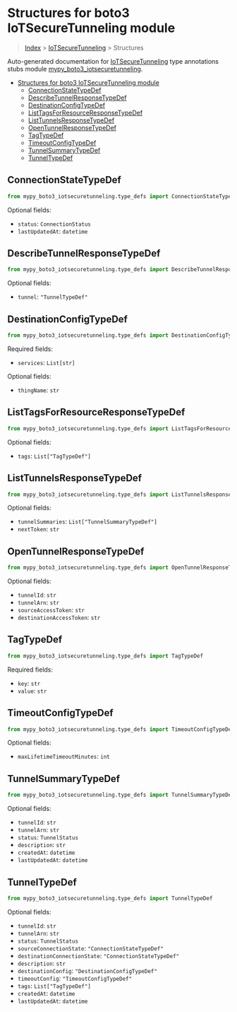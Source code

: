 # Structures for boto3 IoTSecureTunneling module

> [Index](../README.md) > [IoTSecureTunneling](./README.md) > Structures

Auto-generated documentation for [IoTSecureTunneling](https://boto3.amazonaws.com/v1/documentation/api/latest/reference/services/iotsecuretunneling.html#IoTSecureTunneling)
type annotations stubs module [mypy_boto3_iotsecuretunneling](https://pypi.org/project/mypy-boto3-iotsecuretunneling/).

- [Structures for boto3 IoTSecureTunneling module](#structures-for-boto3-iotsecuretunneling-module)
  - [ConnectionStateTypeDef](#connectionstatetypedef)
  - [DescribeTunnelResponseTypeDef](#describetunnelresponsetypedef)
  - [DestinationConfigTypeDef](#destinationconfigtypedef)
  - [ListTagsForResourceResponseTypeDef](#listtagsforresourceresponsetypedef)
  - [ListTunnelsResponseTypeDef](#listtunnelsresponsetypedef)
  - [OpenTunnelResponseTypeDef](#opentunnelresponsetypedef)
  - [TagTypeDef](#tagtypedef)
  - [TimeoutConfigTypeDef](#timeoutconfigtypedef)
  - [TunnelSummaryTypeDef](#tunnelsummarytypedef)
  - [TunnelTypeDef](#tunneltypedef)

## ConnectionStateTypeDef

```python
from mypy_boto3_iotsecuretunneling.type_defs import ConnectionStateTypeDef
```




Optional fields:
- `status`: `ConnectionStatus`
- `lastUpdatedAt`: `datetime`


## DescribeTunnelResponseTypeDef

```python
from mypy_boto3_iotsecuretunneling.type_defs import DescribeTunnelResponseTypeDef
```




Optional fields:
- `tunnel`: `"TunnelTypeDef"`


## DestinationConfigTypeDef

```python
from mypy_boto3_iotsecuretunneling.type_defs import DestinationConfigTypeDef
```


Required fields:
- `services`: `List[str]`



Optional fields:
- `thingName`: `str`


## ListTagsForResourceResponseTypeDef

```python
from mypy_boto3_iotsecuretunneling.type_defs import ListTagsForResourceResponseTypeDef
```




Optional fields:
- `tags`: `List["TagTypeDef"]`


## ListTunnelsResponseTypeDef

```python
from mypy_boto3_iotsecuretunneling.type_defs import ListTunnelsResponseTypeDef
```




Optional fields:
- `tunnelSummaries`: `List["TunnelSummaryTypeDef"]`
- `nextToken`: `str`


## OpenTunnelResponseTypeDef

```python
from mypy_boto3_iotsecuretunneling.type_defs import OpenTunnelResponseTypeDef
```




Optional fields:
- `tunnelId`: `str`
- `tunnelArn`: `str`
- `sourceAccessToken`: `str`
- `destinationAccessToken`: `str`


## TagTypeDef

```python
from mypy_boto3_iotsecuretunneling.type_defs import TagTypeDef
```


Required fields:
- `key`: `str`
- `value`: `str`




## TimeoutConfigTypeDef

```python
from mypy_boto3_iotsecuretunneling.type_defs import TimeoutConfigTypeDef
```




Optional fields:
- `maxLifetimeTimeoutMinutes`: `int`


## TunnelSummaryTypeDef

```python
from mypy_boto3_iotsecuretunneling.type_defs import TunnelSummaryTypeDef
```




Optional fields:
- `tunnelId`: `str`
- `tunnelArn`: `str`
- `status`: `TunnelStatus`
- `description`: `str`
- `createdAt`: `datetime`
- `lastUpdatedAt`: `datetime`


## TunnelTypeDef

```python
from mypy_boto3_iotsecuretunneling.type_defs import TunnelTypeDef
```




Optional fields:
- `tunnelId`: `str`
- `tunnelArn`: `str`
- `status`: `TunnelStatus`
- `sourceConnectionState`: `"ConnectionStateTypeDef"`
- `destinationConnectionState`: `"ConnectionStateTypeDef"`
- `description`: `str`
- `destinationConfig`: `"DestinationConfigTypeDef"`
- `timeoutConfig`: `"TimeoutConfigTypeDef"`
- `tags`: `List["TagTypeDef"]`
- `createdAt`: `datetime`
- `lastUpdatedAt`: `datetime`

